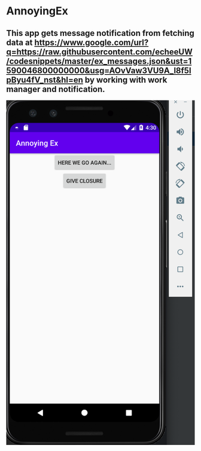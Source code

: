 # AnnoyingEx

## This app gets message notification from fetching data at https://www.google.com/url?q=https://raw.githubusercontent.com/echeeUW/codesnippets/master/ex_messages.json&ust=1590046800000000&usg=AOvVaw3VU9A_l8f5IpByu4fV_nst&hl=en by working with work manager and notification. 



![image](screenshot.png)


